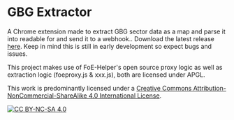 # GBG Extractor
A Chrome extension made to extract GBG sector data as a map and parse it into readable for and send it to a webhook.. Download the latest release [here](https://github.com/quantumified/gbg-extractor/releases). Keep in mind this is still in early development so expect bugs and issues.

This project makes use of FoE-Helper's open source proxy logic as well as extraction logic (foeproxy.js & xxx.js), both are licensed under APGL.

This work is predominantly licensed under a
[Creative Commons Attribution-NonCommercial-ShareAlike 4.0 International License][cc-by-nc-sa].

[![CC BY-NC-SA 4.0][cc-by-nc-sa-image]][cc-by-nc-sa]

[cc-by-nc-sa]: http://creativecommons.org/licenses/by-nc-sa/4.0/
[cc-by-nc-sa-image]: https://licensebuttons.net/l/by-nc-sa/4.0/88x31.png
[cc-by-nc-sa-shield]: https://img.shields.io/badge/License-CC%20BY--NC--SA%204.0-lightgrey.svg
